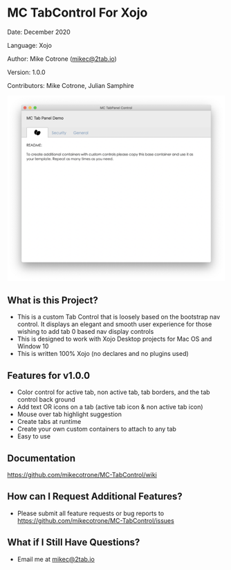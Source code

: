 MC TabControl For Xojo
======================

Date:           December 2020

Language:       Xojo 

Author:         Mike Cotrone (mikec@2tab.io)

Version:        1.0.0

Contributors:   Mike Cotrone, Julian Samphire

 ![image](https://github.com/mikecotrone/MC-TabControl/blob/master/screenshots/mcTabPanelSS1.png)


What is this Project?
---------------------
- This is a custom Tab Control that is loosely based on the bootstrap nav control. It displays an elegant and smooth user experience for those wishing to add tab 0 based nav display controls
- This is designed to work with Xojo Desktop projects for Mac OS and Window 10
- This is written 100% Xojo (no declares and no plugins used)
  
  
Features for v1.0.0
---------------------
+ Color control for active tab, non active tab, tab borders, and the tab control back ground
+ Add text OR icons on a tab (active tab icon & non active tab icon)
+ Mouse over tab highlight suggestion
+ Create tabs at runtime
+ Create your own custom containers to attach to any tab
+ Easy to use

Documentation
---------------------
https://github.com/mikecotrone/MC-TabControl/wiki

How can I Request Additional Features?
---------------------
- Please submit all feature requests or bug reports to https://github.com/mikecotrone/MC-TabControl/issues

What if I Still Have Questions?
---------------------
- Email me at mikec@2tab.io
